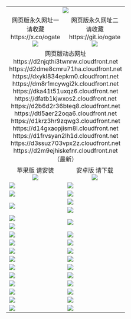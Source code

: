 ﻿<table>
  <tr></tr>
  <tr><td colspan=2 align=center><img src="https://d2m9ejhiskefnr.cloudfront.net/Up/oGate.jpg" /></td></tr>
  <tr>
    <td align=center>网页版永久网址一<br/>请收藏<br/>https://x.co/ogate<br><img src="https://d2m9ejhiskefnr.cloudfront.net/Up/0WMGD1.png" /></td>
    <td align=center>网页版永久网址二<br/>请收藏<br/>https://git.io/ogate<br><img src="https://d2m9ejhiskefnr.cloudfront.net/Up/0WMGD2.png" /></td>
  </tr>
  <tr><td colspan=2 align=center>网页版动态网址
<br>https://d2njqthi3twnrw.cloudfront.net
<br>https://d2dme8cmru71ha.cloudfront.net
<br>https://dxykl834epkm0.cloudfront.net
<br>https://dm8rfmcywgi2k.cloudfront.net
<br>https://dka41t51uxqz6.cloudfront.net
<br>https://dfatb1kjwxos2.cloudfront.net
<br>https://d2b6d2r36bteq8.cloudfront.net
<br>https://dtl5aer22oqa6.cloudfront.net
<br>https://d1krz3hr9zqwg3.cloudfront.net
<br>https://d14gxaopjism8l.cloudfront.net
<br>https://d1frvsyan2lh1d.cloudfront.net
<br>https://d3ssuz703vpx2z.cloudfront.net
<br>https://d2m9ejhiskefnr.cloudfront.net
    <br/>（最新）</td>
  </tr>
  <tr>
    <td align=center>苹果版 请安装<br/><a href="https://d2m9ejhiskefnr.cloudfront.net/?from=github"><img src="https://d2m9ejhiskefnr.cloudfront.net/Up/0WMPG.jpg" /></a></td>
    <td align=center>安卓版 请下载<br/><a href="https://d2m9ejhiskefnr.cloudfront.net/ogUP.aspx?name=0oGate.apk&from=github"><img src="https://d2m9ejhiskefnr.cloudfront.net/Up/0WMAZ.jpg" /></a></td>
  </tr>
  <tr>
    <td><a href="https://d2m9ejhiskefnr.cloudfront.net/oNote.aspx?id=oGate&from=github" target="_blank"><img src="https://d2m9ejhiskefnr.cloudfront.net/Up/0WCYY.jpg" /></a></td>
    <td><a href="https://d2m9ejhiskefnr.cloudfront.net/oNote.aspx?id=oNote&from=github" target="_blank"><img src="https://d2m9ejhiskefnr.cloudfront.net/Up/0WZTT.jpg" /></a></td>
  </tr>
  <tr>
    <td><a href="https://d2m9ejhiskefnr.cloudfront.net/ogDY.aspx?from=github" target="_blank"><img src="https://d2m9ejhiskefnr.cloudfront.net/Up/DY.jpg"/></a></td>
    <td><a href="https://d2m9ejhiskefnr.cloudfront.net/ogST.aspx?from=github" target="_blank"><img src="https://d2m9ejhiskefnr.cloudfront.net/Up/ST.jpg"/></a></td>
  </tr>
  <tr>
    <td rowspan=2><a href="https://d2m9ejhiskefnr.cloudfront.net/ogUP.aspx?name=WJ.mp4&from=github" target="_blank"><img src="https://d2m9ejhiskefnr.cloudfront.net/Up/WJ.jpg" /></a></td>
    <td><a href="https://d2m9ejhiskefnr.cloudfront.net/ogUP.aspx?name=DKC.mp4&count=17&from=github" target="_blank"><img src="https://d2m9ejhiskefnr.cloudfront.net/Up/DKC.jpg" /></a></td> 
  </tr>
  <tr>
    <td><a href="https://d2m9ejhiskefnr.cloudfront.net/ogUP.aspx?name=LRWS.mp4&count=6B:14,5A:10,5B:35,4A:14,4B:19,3A:10,3B:26,2A:16,2B:21,1A:23,1B:29&from=github" target="_blank"><img src="https://d2m9ejhiskefnr.cloudfront.net/Up/LRWS.jpg" /></a></td>
  </tr>
  <tr>
    <td><a href="https://d2m9ejhiskefnr.cloudfront.net/ogUP.aspx?name=JQR.mp4&count=2&from=github" target="_blank"><img src="https://d2m9ejhiskefnr.cloudfront.net/Up/JQR.jpg" /></a></td>   
    <td rowspan=2><a href="https://d2m9ejhiskefnr.cloudfront.net/ogUP.aspx?name=JP.mp4&count=9&from=github" target="_blank"><img src="https://d2m9ejhiskefnr.cloudfront.net/Up/JP.jpg" /></td>
  </tr>
  <tr>
    <td><a href="https://d2m9ejhiskefnr.cloudfront.net/ogUP.aspx?name=ZSJ.mp4&count=16&from=github" target="_blank"><img src="https://d2m9ejhiskefnr.cloudfront.net/Up/ZSJ.jpg" /></a></td>
  </tr>
  <tr>
    <td><a href="https://d2m9ejhiskefnr.cloudfront.net/ogUP.aspx?name=SSZJ.mp4&count=7&current=2&from=github" target="_blank"><img src="https://d2m9ejhiskefnr.cloudfront.net/Up/SSZJ.jpg" /></a></td>
    <td><a href="https://d2m9ejhiskefnr.cloudfront.net/ogUP.aspx?name=WH.mp4&from=github" target="_blank"><img src="https://d2m9ejhiskefnr.cloudfront.net/Up/WH.jpg" /></a></td>
  </tr>
  <tr>
    <td><a href="https://d2m9ejhiskefnr.cloudfront.net/ogUP.aspx?name=DWHM.mp4&from=github" target="_blank"><img src="https://d2m9ejhiskefnr.cloudfront.net/Up/DWHM.jpg" /></a></td>
    <td><a href="https://d2m9ejhiskefnr.cloudfront.net/ogUP.aspx?name=XTFY.mp4&count=24&from=github" target="_blank"><img src="https://d2m9ejhiskefnr.cloudfront.net/Up/XTFY.jpg" /></a></td>
  </tr>
  <tr>
    <td><a href="https://d2m9ejhiskefnr.cloudfront.net/ogUP.aspx?name=4SQQ.mp4&count=06:9,05:20&current=06:9&from=github" target="_blank"><img src="https://d2m9ejhiskefnr.cloudfront.net/Up/4SQQ0.jpg" /></a></td>
    <td><a href="https://d2m9ejhiskefnr.cloudfront.net/ogUP.aspx?name=4SHQ.mp4&count=06:8,05:29&current=06:8&from=github" target="_blank"><img src="https://d2m9ejhiskefnr.cloudfront.net/Up/4SHQ0.jpg" /></a></td>
  </tr>
  <tr>
    <td><a href="https://d2m9ejhiskefnr.cloudfront.net/ogUP.aspx?name=4SZG.mp4&count=06:9,05:22,04:22&current=06:9&from=github" target="_blank"><img src="https://d2m9ejhiskefnr.cloudfront.net/Up/4SZG0.jpg" /></a></td>
    <td><a href="https://d2m9ejhiskefnr.cloudfront.net/ogUP.aspx?name=4SDJ.mp4&count=06:12,05:48,04:52&current=06:11&from=github" target="_blank"><img src="https://d2m9ejhiskefnr.cloudfront.net/Up/4SDJ0.jpg" /></a></td>
  </tr>
  <tr>
    <td><a href="https://d2m9ejhiskefnr.cloudfront.net/onUP.aspx?name=https://x.co/dtw99&from=github" target="_blank"><img src="https://d2m9ejhiskefnr.cloudfront.net/Up/0DTW.jpg"/></a></td>
    <td><a href="https://d2m9ejhiskefnr.cloudfront.net/onUP.aspx?name=https://d2tyo2h9ydw5hf.cloudfront.net/acenter/&from=github" target="_blank"><img src="https://d2m9ejhiskefnr.cloudfront.net/Up/0TDW.jpg" /></a></td>
  </tr>
  <tr>
    <td><a href="https://d2m9ejhiskefnr.cloudfront.net/onUP.aspx?name=https://d3qz7yth5i2rae.cloudfront.net/gb/nsc413.htm&from=github" target="_blank"><img src="https://d2m9ejhiskefnr.cloudfront.net/Up/0DJY.jpg" /></a></td>
    <td><a href="https://d2m9ejhiskefnr.cloudfront.net/onUP.aspx?name=https://dgyo0jey7vwa5.cloudfront.net/xtr/gb/prog204.html&from=github" target="_blank"><img src="https://d2m9ejhiskefnr.cloudfront.net/Up/0XTR.jpg" /></a></td>
  </tr>
  <tr>
    <td><a href="https://d2m9ejhiskefnr.cloudfront.net/onUP.aspx?name=https://d7203y8eitivv.cloudfront.net&from=github" target="_blank"><img src="https://d2m9ejhiskefnr.cloudfront.net/Up/0MHW.jpg" /></a></td>
    <td><a href="https://d2m9ejhiskefnr.cloudfront.net/onUP.aspx?name=https://d38z1xzg5vtneh.cloudfront.net&from=github" target="_blank"><img src="https://d2m9ejhiskefnr.cloudfront.net/Up/0ZJW.jpg" /></a></td>
  </tr>
  <tr>
    <td><a href="https://d2m9ejhiskefnr.cloudfront.net/ogUP.aspx?name=FG.zip&from=github" target="_blank"><img src="https://d2m9ejhiskefnr.cloudfront.net/Up/FG.jpg" /></a></td>
    <td><a href="https://d2m9ejhiskefnr.cloudfront.net/ogUP.aspx?name=FGA.apk&from=github" target="_blank"><img src="https://d2m9ejhiskefnr.cloudfront.net/Up/FGA.jpg" /></a></td>
  </tr>
  <tr>
    <td><a href="https://d2m9ejhiskefnr.cloudfront.net/ogUP.aspx?name=U.zip&from=github" target="_blank"><img src="https://d2m9ejhiskefnr.cloudfront.net/Up/U.jpg" /></a></td>
    <td><a href="https://d2m9ejhiskefnr.cloudfront.net/ogUP.aspx?name=UA.apk&from=github" target="_blank"><img src="https://d2m9ejhiskefnr.cloudfront.net/Up/UA.jpg" /></a></td>
  </tr>
  <tr>
    <td><a href="https://d2m9ejhiskefnr.cloudfront.net/ogUP.aspx?name=0iPPOTV.zip&from=github" target="_blank"><img src="https://d2m9ejhiskefnr.cloudfront.net/Up/0iPPOTV.jpg" /></a></td>
    <td><a href="https://d2m9ejhiskefnr.cloudfront.net/ogUP.aspx?name=0iNTD.apk&from=github" target="_blank"><img src="https://d2m9ejhiskefnr.cloudfront.net/Up/0iNTD.jpg" /></a></td>
  </tr>
</table>
